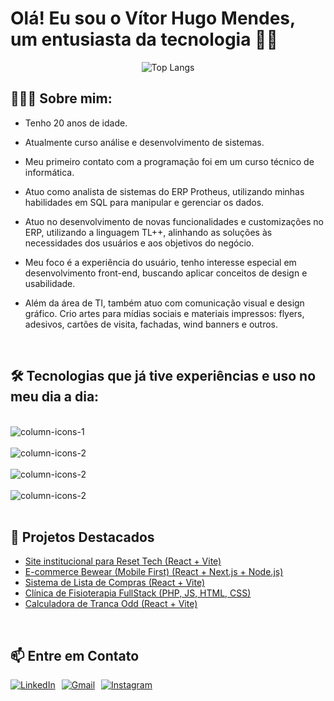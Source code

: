 # Olá! Eu sou o Vítor Hugo Mendes, um entusiasta da tecnologia ✌🏼 

<div  align="center">

![Top Langs](https://github-readme-stats.vercel.app/api/top-langs/?username=vh-mendes&hide_progress=true)


</div>




## 👨🏻‍💻 Sobre mim:

- Tenho 20 anos de idade. 

- Atualmente curso análise e desenvolvimento de sistemas.
- Meu primeiro contato com a programação foi em um curso técnico de informática.
- Atuo como analista de sistemas do ERP Protheus, utilizando minhas habilidades em SQL para manipular e gerenciar os dados. 
- Atuo no desenvolvimento de novas funcionalidades e customizações no ERP, utilizando a linguagem TL++, alinhando as soluções às necessidades dos usuários e aos objetivos do negócio. 
- Meu foco é a experiência do usuário, tenho interesse especial em desenvolvimento front-end, buscando aplicar conceitos de design e usabilidade. 
- Além da área de TI, também atuo com comunicação visual e design gráfico. Crio artes para mídias sociais e materiais impressos: flyers, adesivos, cartões de visita, fachadas, wind banners e outros.

<br>

## 🛠️ Tecnologias que já tive experiências e uso no meu dia a dia:

<div style="display: inline_block, align-items:center" ><br/>
    <img align= "center" alt= "column-icons-1" src="https://skillicons.dev/icons?i=html,css,js,ts,php" />
    <br> <br>   
     <img align= "center" alt= "column-icons-2" src="https://skillicons.dev/icons?i=react,nodejs,nextjs,tailwind,postman,docker,git" /> 
     <br> <br>   
    <img align= "center" alt= "column-icons-2" src="https://skillicons.dev/icons?i=ps,figma,ai" />
    <br><br>
     <img align= "center" alt= "column-icons-2" src="https://skillicons.dev/icons?i=mysql,postgres,mongodb,prisma,firebase" /> 
</div>
<br>

## 📂 Projetos Destacados
-  [Site institucional para Reset Tech (React + Vite)](https://resetprata.com.br/)
-  [E-commerce Bewear (Mobile First) (React + Next.js + Node.js)](https://bootcamp-bewear.vercel.app/)
-  [Sistema de Lista de Compras (React + Vite)](https://github.com/vh-mendes/shoppingList)
-  [Clínica de Fisioterapia FullStack (PHP, JS, HTML, CSS)](https://github.com/vh-mendes/clinicMotivare)
-  [Calculadora de Tranca Odd (React + Vite)](https://calculadora-de-tranca.vercel.app/)


<br>

## 📫 Entre em Contato
<div style="display: flex; align-items: center; gap: 10px;">

  <a href="https://www.linkedin.com/in/v%C3%ADtor-hugo-mendes-163a91336/?trk=opento_sprofile_topcard" target="_blank">
    <img src="https://skillicons.dev/icons?i=linkedin" alt="LinkedIn" />
  </a>

  <a href="mailto:vitorhugomendes995@gmail.com" target="_blank">
    <img src="https://skillicons.dev/icons?i=gmail" alt="Gmail" />
  </a>

  <a href="https://www.instagram.com/vh_mendes" target="_blank">
    <img src="https://skillicons.dev/icons?i=instagram" alt="Instagram" />
  </a>
</div>
